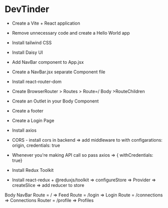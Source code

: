 # DevTinder

- Create a Vite + React application
- Remove unnecessary code and create a Hello World app
- Install tailwind CSS
- Install Daisy UI
- Add NavBar component to App.jsx
- Create a NavBar.jsx separate Component file
- Install react-router-dom
- Create BrowserRouter > Routes > Route=/ Body >RouteChildren
- Create an Outlet in your Body Component
- Create a footer

- Create a Login Page
- Install axios
- CORS - install cors in backend => add middleware to with configarations: origin, credentials: true
- Whenever you're making API call so pass axios => { withCredentials: true}
- Install Redux Toolkit
- Install react-redux + @reduxjs/toolkit => configureStore => Provider => createSlice => add reducer to store

Body
NavBar
Route = / => Feed
Route = /login => Login
Route = /connections => Connections
Router = /profile => Profiles
